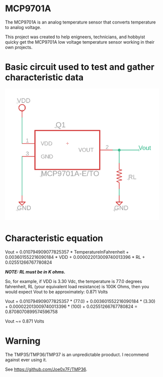 # MCP9701A
 The MCP9701A is an analog temperature sensor that converts temperature to analog voltage.

This project was created to help enigneers, technicians, and hobbyist quicky get the MCP9701A low voltage temperature sensor working in their own projects.


# Basic circuit used to test and gather characteristic data

![Simple Circuit](<SimpleCircuit.png>)


# Characteristic equation

Vout = 0.010794909077825357 * TemperatureInFahrenheit + 0.003601552216090184 * VDD + 0.000022013009740013396 * RL + 0.02551266767780824

***NOTE: RL must be in K ohms.***


So, for example, if VDD is 3.30 Vdc, the temperature is 77.0 degrees fahrenheit, RL (your equivalent load resistance) is 100K Ohms, then you would expect Vout to be 
approximately: 0.871 Volts

Vout = 0.010794909077825357 * (77.0) + 0.003601552216090184 * (3.30) + 0.000022013009740013396 * (100) + 0.02551266767780824 = 0.8708070899574596758

Vout ~= 0.871 Volts



# Warning

The TMP35/TMP36/TMP37 is an unpredictable prooduct. I recommend against ever using it.

See https://github.com/Joe0x7F/TMP36.





